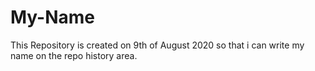 # My-Name
This Repository is created on 9th of August 2020 so that i can write my name on the repo history area.
